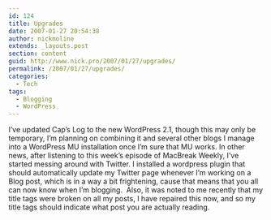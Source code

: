 ```yaml
---
id: 124
title: Upgrades
date: 2007-01-27 20:54:38
author: nickmoline
extends: _layouts.post
section: content
guid: http://www.nick.pro/2007/01/27/upgrades/
permalink: /2007/01/27/upgrades/
categories:
  - Tech
tags:
  - Blogging
  - WordPress
---
```

I&#8217;ve updated Cap&#8217;s Log to the new WordPress 2.1, though this may only be temporary, I&#8217;m planning on combining it and several other blogs I manage into a WordPress MU installation once I&#8217;m sure that MU works. In other news, after listening to this week&#8217;s episode of MacBreak Weekly, I&#8217;ve started messing around with Twitter. I installed a wordpress plugin that should automatically update my Twitter page whenever I&#8217;m working on a Blog post, which is in a way a bit frightening, cause that means that you all can now know when I&#8217;m blogging.  Also, it was noted to me recently that my title tags were broken on all my posts, I have repaired this now, and so my title tags should indicate what post you are actually reading.
